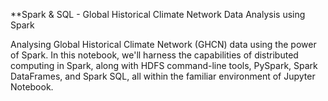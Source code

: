 **Spark & SQL - Global Historical Climate Network Data Analysis using Spark

Analysing Global Historical Climate Network (GHCN) data using the power of Spark. 
In this notebook, we'll harness the capabilities of distributed computing in Spark,
along with HDFS command-line tools, PySpark, Spark DataFrames, and Spark SQL, all
within the familiar environment of Jupyter Notebook.
